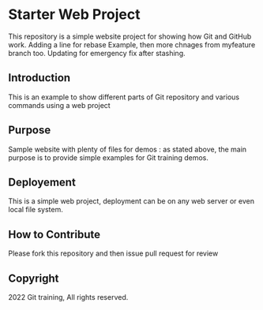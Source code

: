 # Starter Web Project

This repository is a simple website project for showing how Git and GitHub work.
Adding a line for rebase Example, then more chnages from myfeature branch too.
Updating for emergency fix after stashing.

## Introduction
This is an example to show different parts of Git repository and various commands using a web project

## Purpose

Sample website with plenty of files for demos : as stated above, the main purpose is to provide simple examples for Git training demos.

## Deployement
This is a simple web project, deployment can be on any web server or even local file system.

## How to Contribute
Please fork this repository and then issue pull request for review

## Copyright

2022 Git training, All rights reserved.
